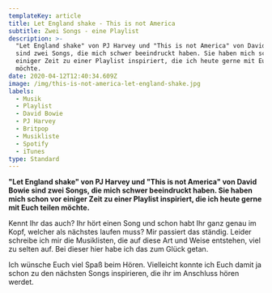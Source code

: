 ```yaml
---
templateKey: article
title: Let England shake - This is not America
subtitle: Zwei Songs - eine Playlist
description: >-
  "Let England shake" von PJ Harvey und "This is not America" von David Bowie
  sind zwei Songs, die mich schwer beeindruckt haben. Sie haben mich schon vor
  einiger Zeit zu einer Playlist inspiriert, die ich heute gerne mit Euch teilen
  möchte.
date: 2020-04-12T12:40:34.609Z
image: /img/this-is-not-america-let-england-shake.jpg
labels:
  - Musik
  - Playlist
  - David Bowie
  - PJ Harvey
  - Britpop
  - Musikliste
  - Spotify
  - iTunes
type: Standard
---
```

**"Let England shake" von PJ Harvey und "This is not America" von David Bowie sind zwei Songs, die mich schwer beeindruckt haben. Sie haben mich schon vor einiger Zeit zu einer Playlist inspiriert, die ich heute gerne mit Euch teilen möchte.**

Kennt Ihr das auch? Ihr hört einen Song und schon habt Ihr ganz genau im Kopf, welcher als nächstes laufen muss? Mir passiert das ständig. Leider schreibe ich mir die Musiklisten, die auf diese Art und Weise entstehen, viel zu selten auf. Bei dieser hier habe ich das zum Glück getan.

Ich wünsche Euch viel Spaß beim Hören. Vielleicht konnte ich Euch damit ja schon zu den nächsten Songs inspirieren, die ihr im Anschluss hören werdet.

<Playlist spotify="2gG0GNALKrYwbNhkxx8Q3R" itunes="let-england-shake-this-is-not-america/pl.u-krLLtv3dBdD" />